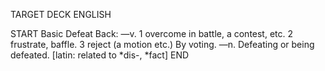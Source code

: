 TARGET DECK
ENGLISH

START
Basic
Defeat
Back: —v. 1 overcome in battle, a contest, etc. 2 frustrate, baffle. 3 reject (a motion etc.) By voting. —n. Defeating or being defeated. [latin: related to *dis-, *fact]
END

